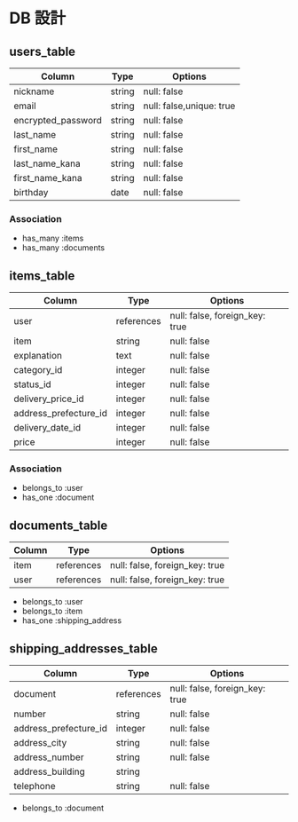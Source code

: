 # DB 設計

## users_table

| Column                 | Type     | Options                   |
|------------------------|----------|---------------------------|
| nickname               | string   | null: false               |
| email                  | string   | null: false,unique: true  |
| encrypted_password     | string   | null: false               |
| last_name              | string   | null: false               |
| first_name             | string   | null: false               |
| last_name_kana         | string   | null: false               |
| first_name_kana        | string   | null: false               |
| birthday               | date     | null: false               |

### Association

* has_many :items
* has_many :documents

## items_table

| Column                | Type       | Options                        |
|--------------------   |------------|--------------------------------|
| user                  | references | null: false, foreign_key: true |
| item                  | string     | null: false                    |
| explanation           | text       | null: false                    |
| category_id           | integer    | null: false                    |
| status_id             | integer    | null: false                    |
| delivery_price_id     | integer    | null: false                    |
| address_prefecture_id | integer    | null: false                    |
| delivery_date_id      | integer    | null: false                    |
| price                 | integer    | null: false                    |

### Association

- belongs_to :user
- has_one :document

##  documents_table

| Column      | Type       | Options                        |
|-------------|------------|--------------------------------|
| item        | references | null: false, foreign_key: true |
| user        | references | null: false, foreign_key: true |

- belongs_to :user
- belongs_to :item
- has_one :shipping_address

##  shipping_addresses_table

| Column                | Type       | Options                        |
|---------------------- |------------|--------------------------------|
| document              | references | null: false, foreign_key: true |
| number                | string     | null: false                    |
| address_prefecture_id | integer    | null: false                    |
| address_city          | string     | null: false                    |
| address_number        | string     | null: false                    |
| address_building      | string     |                                |
| telephone             | string     | null: false                    |

- belongs_to :document